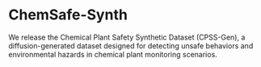 # ChemSafe-Synth
We release the Chemical Plant Safety Synthetic Dataset (CPSS-Gen), a diffusion-generated dataset designed for detecting unsafe behaviors and environmental hazards in chemical plant monitoring scenarios.

